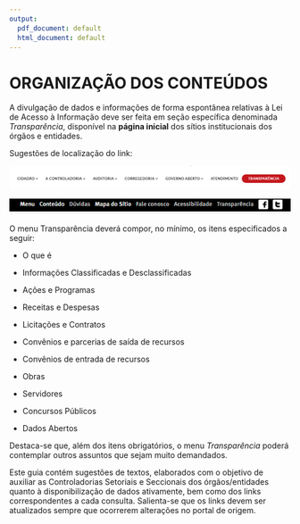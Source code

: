 ```yaml
---
output:
  pdf_document: default
  html_document: default
---
```

# ORGANIZAÇÃO DOS CONTEÚDOS

A divulgação de dados e informações de forma espontânea relativas à Lei de Acesso à Informação deve ser feita em seção específica denominada *Transparência*, disponível na **página inicial** dos sítios institucionais dos órgãos e entidades.

Sugestões de localização do link:

![](static/imagem_2.png)


![](static/imagem_1.png)

O menu Transparência deverá compor, no mínimo, os itens especificados a seguir:

- O que é

-	Informações Classificadas e Desclassificadas

-	Ações e Programas

-	Receitas e Despesas

-	Licitações e Contratos

-	Convênios e parcerias de saída de recursos

-	Convênios de entrada de recursos

- Obras

-	Servidores

-	Concursos Públicos

-	Dados Abertos


Destaca-se que, além dos itens obrigatórios, o menu *Transparência* poderá contemplar outros assuntos que sejam muito demandados. 

Este guia contém sugestões de textos, elaborados com o objetivo de auxiliar as Controladorias Setoriais e Seccionais dos órgãos/entidades quanto à disponibilização de dados ativamente, bem como dos links correspondentes a cada consulta. Salienta-se que os links devem ser atualizados sempre que ocorrerem alterações no portal de origem.


